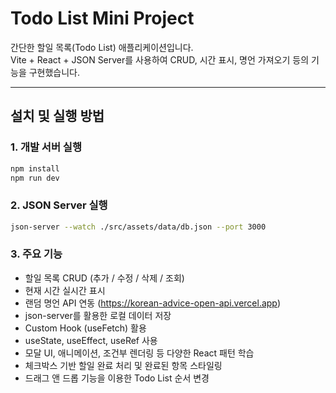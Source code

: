 # Todo List Mini Project

간단한 할일 목록(Todo List) 애플리케이션입니다.  
Vite + React + JSON Server를 사용하여 CRUD, 시간 표시, 명언 가져오기 등의 기능을 구현했습니다.

---

## 설치 및 실행 방법

### 1. 개발 서버 실행
```bash
npm install
npm run dev
```

### 2. JSON Server 실행
```bash
json-server --watch ./src/assets/data/db.json --port 3000
```

### 3. 주요 기능
- 할일 목록 CRUD (추가 / 수정 / 삭제 / 조회)
- 현재 시간 실시간 표시
- 랜덤 명언 API 연동 (https://korean-advice-open-api.vercel.app)
- json-server를 활용한 로컬 데이터 저장
- Custom Hook (useFetch) 활용
- useState, useEffect, useRef 사용
- 모달 UI, 애니메이션, 조건부 렌더링 등 다양한 React 패턴 학습
- 체크박스 기반 할일 완료 처리 및 완료된 항목 스타일링
- 드래그 앤 드롭 기능을 이용한 Todo List 순서 변경
